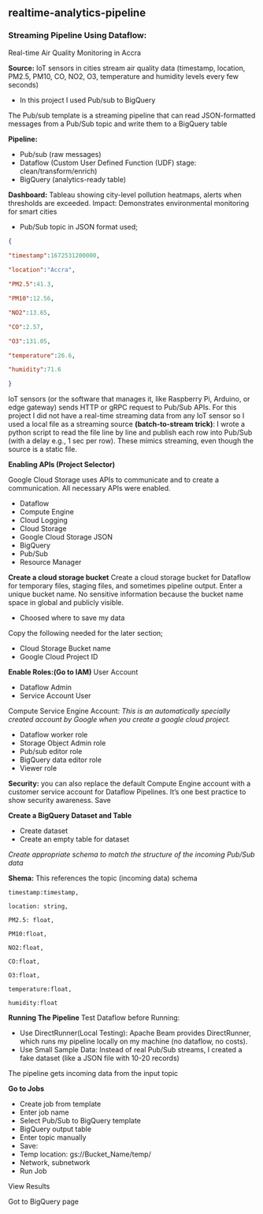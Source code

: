 ## realtime-analytics-pipeline

### Streaming Pipeline Using Dataflow: 
Real-time Air Quality Monitoring in Accra

**Source:** IoT sensors in cities stream air quality data (timestamp, location, PM2.5, PM10, CO, NO2, O3, temperature and humidity levels every few seconds)

- In this project I used Pub/sub to BigQuery 
  
The Pub/sub template is a streaming pipeline that can read JSON-formatted messages from a Pub/Sub topic and write them to a BigQuery table 

**Pipeline:**  
- Pub/sub (raw messages) 
- Dataflow (Custom User Defined Function (UDF) stage: clean/transform/enrich)
- BigQuery (analytics-ready table) 

**Dashboard:** Tableau showing city-level pollution heatmaps, alerts when thresholds are exceeded. 
Impact: Demonstrates environmental monitoring for smart cities 

- Pub/Sub topic in JSON format used;
```JSON  
{
     
"timestamp":1672531200000,

"location":"Accra",

"PM2.5":41.3,

"PM10":12.56,

"NO2":13.65,

"CO":2.57,

"O3":131.05,

"temperature":26.6,

"humidity":71.6

}

```
IoT sensors (or the software that manages it, like Raspberry Pi, Arduino, or edge gateway) sends HTTP or gRPC request to Pub/Sub APIs. 
For this project I did not have a real-time streaming data from any IoT sensor so I used a local file as a streaming source **(batch-to-stream trick)**: I wrote a python script to read the file line by line and publish each row into Pub/Sub (with a delay e.g., 1 sec per row). These mimics streaming, even though the source is a static file.

**Enabling APIs (Project Selector)**

Google Cloud Storage uses APIs to communicate and to create a communication. All necessary APIs were enabled.
- Dataflow
- Compute Engine
- Cloud Logging
- Cloud Storage
- Google Cloud Storage JSON
- BigQuery
- Pub/Sub
- Resource Manager

**Create a cloud storage bucket**
Create a cloud storage bucket for Dataflow for temporary files, staging files, and sometimes pipeline output.
Enter a unique bucket name. No sensitive information because the bucket name space in global and publicly visible.
- Choosed where to save my data

Copy the following needed for the later section;
- Cloud Storage Bucket name
- Google Cloud Project ID

**Enable Roles:(Go to IAM)**
User Account
- Dataflow Admin
- Service Account User
  
Compute Service Engine Account: *This is an automatically specially created account by Google when you create a google cloud project.* 
- Dataflow worker role
- Storage Object Admin role
- Pub/sub editor role
- BigQuery data editor role
- Viewer role
  
**Security:** you can also replace the default Compute Engine account with a customer service account for Dataflow Pipelines. It’s one best practice to show security awareness.
Save


**Create a BigQuery Dataset and Table**
- Create dataset
- Create an empty table for dataset
  
*Create appropriate schema to match the structure of the incoming Pub/Sub data*

**Shema:** This references the topic (incoming data) schema
```    
timestamp:timestamp,

location: string,

PM2.5: float,

PM10:float,

NO2:float,

CO:float,

O3:float,

temperature:float,

humidity:float

```
**Running The Pipeline**
Test Dataflow before Running: 
- Use DirectRunner(Local Testing): Apache Beam provides DirectRunner, which runs my pipeline locally on my machine (no dataflow, no costs).
- Use Small Sample Data: Instead of real Pub/Sub streams, I created a fake dataset (like a JSON file with 10-20 records)
  
The pipeline gets incoming data from the input topic

**Go to Jobs**
- Create job from template
- Enter job name
- Select Pub/Sub to BigQuery template
- BigQuery output table
- Enter topic manually 
- Save: 
- Temp location: gs://Bucket_Name/temp/
- Network, subnetwork
- Run Job

View Results

Got to BigQuery page
